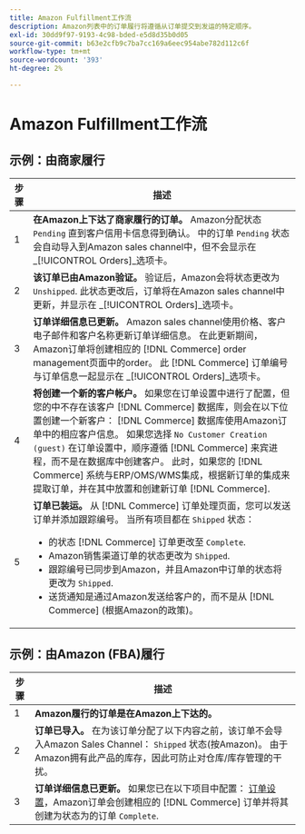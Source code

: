 ```yaml
---
title: Amazon Fulfillment工作流
description: Amazon列表中的订单履行将遵循从订单提交到发运的特定顺序。
exl-id: 30dd9f97-9193-4c98-bded-e5d8d35b0d05
source-git-commit: b63e2cfb9c7ba7cc169a6eec954abe782d112c6f
workflow-type: tm+mt
source-wordcount: '393'
ht-degree: 2%

---
```


# Amazon Fulfillment工作流

## 示例：由商家履行

| 步骤 | 描述 |
|----|----|
| 1 | **在Amazon上下达了商家履行的订单。** Amazon分配状态 `Pending` 直到客户信用卡信息得到确认。 中的订单 `Pending` 状态会自动导入到Amazon sales channel中，但不会显示在 _[!UICONTROL Orders]_选项卡。 |
| 2 | **该订单已由Amazon验证。** 验证后，Amazon会将状态更改为 `Unshipped`. 此状态更改后，订单将在Amazon sales channel中更新，并显示在 _[!UICONTROL Orders]_选项卡。 |
| 3 | **订单详细信息已更新。** Amazon sales channel使用价格、客户电子邮件和客户名称更新订单详细信息。 在此更新期间，Amazon订单将创建相应的 [!DNL Commerce] order management页面中的order。 此 [!DNL Commerce] 订单编号与订单信息一起显示在 _[!UICONTROL Orders]_选项卡。 |
| 4 | **将创建一个新的客户帐户。** 如果您在订单设置中进行了配置，但您的中不存在该客户 [!DNL Commerce] 数据库，则会在以下位置创建一个新客户： [!DNL Commerce] 数据库使用Amazon订单中的相应客户信息。 如果您选择 `No Customer Creation (guest)` 在订单设置中，顺序遵循 [!DNL Commerce] 来宾进程，而不是在数据库中创建客户。 此时，如果您的 [!DNL Commerce] 系统与ERP/OMS/WMS集成，根据新订单的集成来提取订单，并在其中放置和创建新订单 [!DNL Commerce]. |
| 5 | **订单已装运。** 从 [!DNL Commerce] 订单处理页面，您可以发送订单并添加跟踪编号。 当所有项目都在 `Shipped` 状态：<ul><li>的状态 [!DNL Commerce] 订单更改至 `Complete`.</li><li>Amazon销售渠道订单的状态更改为 `Shipped`.</li><li>跟踪编号已同步到Amazon，并且Amazon中订单的状态将更改为 `Shipped`.</li><li>送货通知是通过Amazon发送给客户的，而不是从 [!DNL Commerce] (根据Amazon的政策)。 |

## 示例：由Amazon (FBA)履行

| 步骤 | 描述 |
|---|---|
| 1 | **Amazon履行的订单是在Amazon上下达的。** |
| 2 | **订单已导入。** 在为该订单分配了以下内容之前，该订单不会导入Amazon Sales Channel： `Shipped` 状态(按Amazon)。 由于Amazon拥有此产品的库存，因此可防止对仓库/库存管理的干扰。 |
| 3 | **订单详细信息已更新。** 如果您已在以下项目中配置： [订单设置](./order-settings.md)，Amazon订单会创建相应的 [!DNL Commerce] 订单并将其创建为状态为的订单 `Complete`. |
